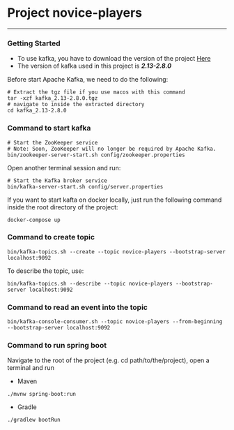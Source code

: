 # Project novice-players

---
### Getting Started
- To use kafka, you have to download the version of the project [Here](https://www.apache.org/dyn/closer.cgi?path=/kafka/2.8.0/kafka_2.13-2.8.0.tgz)
- The version of kafka used in this project is **_2.13-2.8.0_**

Before start Apache Kafka, we need to do the following:
```
# Extract the tgz file if you use macos with this command
tar -xzf kafka_2.13-2.8.0.tgz 
# navigate to inside the extracted directory
cd kafka_2.13-2.8.0
```

### Command to start kafka
```
# Start the ZooKeeper service
# Note: Soon, ZooKeeper will no longer be required by Apache Kafka.
bin/zookeeper-server-start.sh config/zookeeper.properties
```

Open another terminal session and run:
```
# Start the Kafka broker service
bin/kafka-server-start.sh config/server.properties
```

If you want to start kafta on docker locally, just run the following command inside the root directory of the project:
```
docker-compose up
```

### Command to create topic
```
bin/kafka-topics.sh --create --topic novice-players --bootstrap-server localhost:9092
```
To describe the topic, use:
```
bin/kafka-topics.sh --describe --topic novice-players --bootstrap-server localhost:9092
```

### Command to read an event into the topic
```
bin/kafka-console-consumer.sh --topic novice-players --from-beginning --bootstrap-server localhost:9092
```

### Command to run spring boot

Navigate to the root of the project (e.g. cd path/to/the/project), 
open a terminal and run

- Maven
```
./mvnw spring-boot:run
```

- Gradle
```
./gradlew bootRun
```